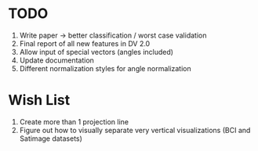 # TODO
1. Write paper -> better classification / worst case validation
2. Final report of all new features in DV 2.0
3. Allow input of special vectors (angles included)
4. Update documentation
5. Different normalization styles for angle normalization

# Wish List
1. Create more than 1 projection line
2. Figure out how to visually separate very vertical visualizations (BCI and Satimage datasets)
